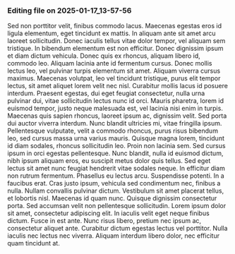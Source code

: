 

### Editing file on 2025-01-17_13-57-56

Sed non porttitor velit, finibus commodo lacus. Maecenas egestas eros id ligula elementum, eget tincidunt ex mattis. In aliquam ante sit amet arcu laoreet sollicitudin. Donec iaculis tellus vitae dolor tempor, vel aliquam sem tristique. In bibendum elementum est non efficitur. Donec dignissim ipsum et diam dictum vehicula. Donec quis ex rhoncus, aliquam libero id, commodo leo. Aliquam lacinia ante id fermentum cursus. Donec mollis lectus leo, vel pulvinar turpis elementum sit amet. Aliquam viverra cursus maximus. Maecenas volutpat, leo vel tincidunt tristique, purus elit tempor lectus, sit amet aliquet lorem velit nec nisl. Curabitur mollis lacus id posuere interdum. Praesent egestas, dui eget feugiat consectetur, nulla urna pulvinar dui, vitae sollicitudin lectus nunc id orci. Mauris pharetra, lorem id euismod tempor, justo neque malesuada est, vel lacinia nisi enim in turpis. Maecenas quis sapien rhoncus, laoreet ipsum ac, dignissim velit.
Sed porta dui auctor viverra interdum. Nunc blandit ultricies mi, vitae fringilla ipsum. Pellentesque vulputate, velit a commodo rhoncus, purus risus bibendum leo, sed cursus massa urna varius mauris. Quisque magna lorem, tincidunt id diam sodales, rhoncus sollicitudin leo. Proin non lacinia sem. Sed cursus ipsum in orci egestas pellentesque. Nunc blandit, nulla id euismod dictum, nibh ipsum aliquam eros, eu suscipit metus dolor quis tellus.
Sed eget lectus sit amet nunc feugiat hendrerit vitae sodales neque. In efficitur diam non rutrum fermentum. Phasellus eu lectus arcu. Suspendisse potenti. In a faucibus erat. Cras justo ipsum, vehicula sed condimentum nec, finibus a nulla. Nullam convallis pulvinar dictum. Vestibulum sit amet placerat tellus, et lobortis nisl. Maecenas id quam nunc. Quisque dignissim consectetur porta. Sed accumsan velit non pellentesque sollicitudin.
Lorem ipsum dolor sit amet, consectetur adipiscing elit. In iaculis velit eget neque finibus dictum. Fusce in est ante. Nunc risus libero, pretium nec ipsum ac, consectetur aliquet ante. Curabitur dictum egestas lectus vel porttitor. Nulla iaculis nec lectus nec viverra. Aliquam interdum libero dolor, nec efficitur quam tincidunt at.


